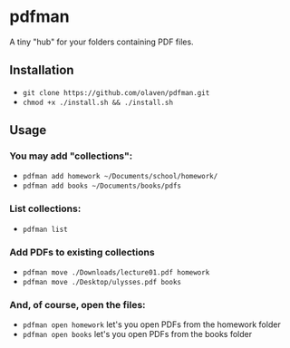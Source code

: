 # pdfman
A tiny "hub" for your folders containing PDF files. 

## Installation 
* `git clone https://github.com/olaven/pdfman.git`
* `chmod +x ./install.sh && ./install.sh`

## Usage 
### You may add "collections": 
* `pdfman add homework ~/Documents/school/homework/`
* `pdfman add books ~/Documents/books/pdfs`
### List collections: 
* `pdfman list`
### Add PDFs to existing collections 
* `pdfman move ./Downloads/lecture01.pdf homework`
* `pdfman move ./Desktop/ulysses.pdf books`
### And, of course, open the files: 
* `pdfman open homework` let's you open PDFs from the homework folder 
* `pdfman open books` let's you open PDFs from the books folder 

